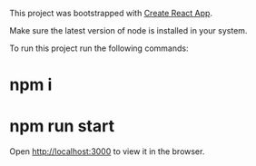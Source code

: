 This project was bootstrapped with [Create React App](https://github.com/facebook/create-react-app).

Make sure the latest version of node is installed in your system. 

To run this project run the following commands:

# npm i
# npm run start

Open [http://localhost:3000](http://localhost:3000) to view it in the browser.
